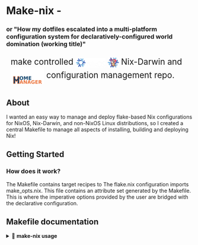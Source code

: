 <div style="display: flex; justify-content: space-between; align-items: center; flex-wrap: wrap;">
  <h1 style="margin: 0;">Make-nix - <br> </h1>
    <h3> or "How my dotfiles escalated into a multi-platform configuration system for declaratively-configured world domination (working title)"</h3>
  <div style="display: flex; align-items: center; padding: 8px 12px; border-radius: 8px; font-size: 1.6em;">
    <span>
      <a href="https://www.gnu.org/software/make/" target=" " style="text-decoration: none;"></a>
      make controlled
      <a href="https://nixos.org/" target="_blank" style="text-decoration: none;">
        <img src="assets/nixos-invert_bottom.png" alt="NixOS" width="80" style="vertical-align: middle; margin: 0 0px;">
      </a>
      <a href="https://github.com/nix-darwin/nix-darwin" target="_blank" style="text-decoration: none;">
        <img src="assets/nix-darwin.png" alt="Nix Darwin" width="30" style="vertical-align: middle; margin: 0 0px;">
      </a>
      Nix-Darwin and
      <a href="https://github.com/nix-community/home-manager" target="_blank" style="text-decoration: none;">
        <img src="assets/home-manager_bottom.png" alt="Home Manager" width="90" style="vertical-align: middle; margin: 0 0px;">
      </a>
      configuration management repo.
    </span>
  </div>
</div>

## About
I wanted an easy way to manage and deploy flake-based Nix configurations for NixOS, 
Nix-Darwin, and non-NixOS Linux distributions, so I created a central Makefile to manage
all aspects of installing, building and deploying Nix!

## Getting Started


### How does it work?
The Makefile contains target recipes to 
The flake.nix configuration imports make_opts.nix. This file contains an attribute 
set generated by the Makefile. This is where the imperative options provided by the user 
are bridged with the declarative configuration. 

## Makefile documentation

<details>
<summary>📘 <strong>make-nix usage</strong></summary>

### **Usage**

```sh
make <help|install|home|system|all|test>
     [TGT_USER=<user>]
     [TGT_HOST=<host>]
     [TGT_TAGS=<tag1>,<tag2>,<tag3>,...]
     [TGT_SYSTEM=<system>]
     [TGT_SPEC=<spc1>,<spc2>,<spc3>,...]
     [OPTION FLAGS]
```

---

### **Make Targets**

| Target    | Description                                                       |
|-----------|-------------------------------------------------------------------|
| `help`    | View make-nix usage help.                                                     |
| `install` | Install Nix and/or Nix-Darwin.                                    |
| `home`    | Build and activate a Home-manager configuration.                  |
| `system`  | Build and activate a NixOS or Nix-Darwin system configuration.    |
| `all`     | Execute both the system and home targets in that order.           |
| `test`    | Check all flake configurations.                                   |

---

### **Configuration Parameters**

| Variable     | Description |
|--------------|-------------|
| `TGT_USER`   | User configuration (current user will be passed by default). |
| `TGT_HOST`   | System configuration host (current hostname will be passed by default). |
| `TGT_SYSTEM` | System platform to target for builds: `x86_64-linux`, `aarch64-linux`, `x86_64-darwin`, or `aarch64-darwin` (current platform will be passed by default). |
| `TGT_SPEC`   | Comma-separated list of system specialisation configurations (no spaces). |
| `TGT_TAGS`   | Customize home-manager user configuration based on tags, similar to specialisations for system configurations. |

---

### **Target Option Flags**

These are **boolean**; assigning any *truthy* value will enable them.

> **Truthy values:** `1`, `yes`, `Yes`, `YES`, `true`, `True`, `TRUE`, `on`, `On`, `ON`, `y`, `Y`

#### **Install Flags**
- `DETERMINATE=true` – Install Nix using the Determinate Systems installer.
- `NIX_DARWIN=true` – Install Nix-Darwin for macOS.
- `SINGLE_USER=true` – Install Nix for single-user mode (default installer only).
- `USE_CACHE=true` – Use the NIX_CACHE_URLS list from the make.env file as a proxy 
    cache instead of cache.nixos.org. This variable accepts a comma-separated list 
    of URLs (no spaces), in order of precidence.

#### **Configuration Flags**
- `DRY_RUN=true` – Evaluate the new configuration but don't activate it.
- `HOME_ALONE=true` – Configure options for a system running home-manager without NixOS or Nix-Darwin.
- `BOOT_SPEC=true` – Set the default boot menu option to the **first** listed specialisation.  
  _**Note:** Only supports systemd-boot configurations._

#### **Additional Flags**
- `KEEP_LOGS=true` – Don't erase logs after operations (for debugging).

---

### **Usage Examples**

```sh
# Install Nix using the default installer for single-user mode:
make install SINGLE_USER=Y

# Install Nix-Darwin using the Determinate Systems installer:
make install DETERMINATE=1 NIX_DARWIN=y

# Build and activate the home-manager config using a standalone configuration:
make home HOME_ALONE=true

# Build and activate the current system configuration:
make system

# Standalone home-manager config for user `sam` on host `xps-15`, with tags and platform:
make home user=sam host=xps-15 system=aarch64-linux HOME_ALONE=1 tags=debian,server

# Rebuild and switch system with specialisations and boot default:
make system host=workstation1 spec=wayland,x11_egpu BOOT_SPEC=1

# Rebuild and switch both system and home-manager configs:
make all

# Evaluate (but do not activate) all configurations:
make all DRY_RUN=1

# Run `nix flake check` for all configurations:
make test
```
</details>
